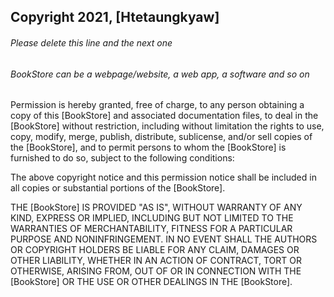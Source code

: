 ## Copyright 2021, [Htetaungkyaw]

###### Please delete this line and the next one
###### BookStore can be a webpage/website, a web app, a software and so on

Permission is hereby granted, free of charge, to any person obtaining a copy of this [BookStore] and associated documentation files, to deal in the [BookStore] without restriction, including without limitation the rights to use, copy, modify, merge, publish, distribute, sublicense, and/or sell copies of the [BookStore], and to permit persons to whom the [BookStore] is furnished to do so, subject to the following conditions:

The above copyright notice and this permission notice shall be included in all copies or substantial portions of the [BookStore].

THE [BookStore] IS PROVIDED "AS IS", WITHOUT WARRANTY OF ANY KIND, EXPRESS OR IMPLIED, INCLUDING BUT NOT LIMITED TO THE WARRANTIES OF MERCHANTABILITY, FITNESS FOR A PARTICULAR PURPOSE AND NONINFRINGEMENT. IN NO EVENT SHALL THE AUTHORS OR COPYRIGHT HOLDERS BE LIABLE FOR ANY CLAIM, DAMAGES OR OTHER LIABILITY, WHETHER IN AN ACTION OF CONTRACT, TORT OR OTHERWISE, ARISING FROM, OUT OF OR IN CONNECTION WITH THE [BookStore] OR THE USE OR OTHER DEALINGS IN THE [BookStore].

